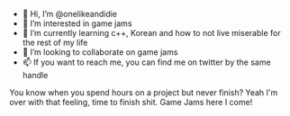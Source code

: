 - 👋 Hi, I’m @onelikeandidie
- 👀 I’m interested in game jams
- 🌱 I’m currently learning c++, Korean and how to not live miserable for the rest of my life
- 💞️ I’m looking to collaborate on game jams
- 📫 If you want to reach me, you can find me on twitter by the same handle

You know when you spend hours on a project but never finish? Yeah I'm over with that feeling, time to finish shit. Game Jams here I come!
